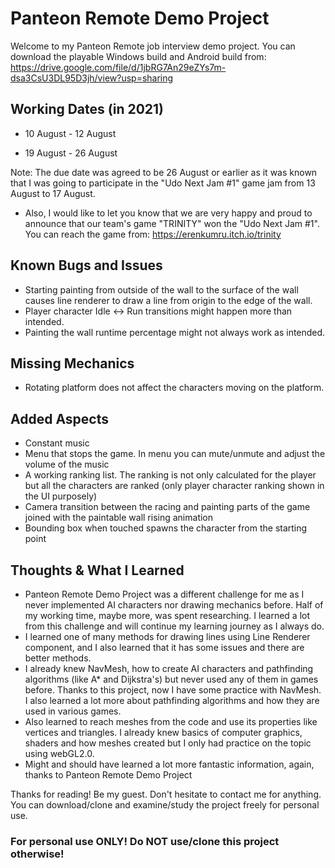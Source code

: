 # Panteon Remote Demo Project
Welcome to my Panteon Remote job interview demo project.
You can download the playable Windows build and Android build from: https://drive.google.com/file/d/1jbRG7An29eZYs7m-dsa3CsU3DL95D3jh/view?usp=sharing

## Working Dates (in 2021)
- 10 August - 12 August

- 19 August - 26 August

Note: The due date was agreed to be 26 August or earlier as it was known that I was going to participate in the "Udo Next Jam #1" game jam from 13 August to 17 August.
- Also, I would like to let you know that we are very happy and proud to announce that our team's game "TRINITY" won the "Udo Next Jam #1". You can reach the game from: https://erenkumru.itch.io/trinity

## Known Bugs and Issues
- Starting painting from outside of the wall to the surface of the wall causes line renderer to draw a line from origin to the edge of the wall.
- Player character Idle <-> Run transitions might happen more than intended.
- Painting the wall runtime percentage might not always work as intended.

## Missing Mechanics
- Rotating platform does not affect the characters moving on the platform.

## Added Aspects
- Constant music
- Menu that stops the game. In menu you can mute/unmute and adjust the volume of the music
- A working ranking list. The ranking is not only calculated for the player but all the characters are ranked (only player character ranking shown in the UI purposely)
- Camera transition between the racing and painting parts of the game joined with the paintable wall rising animation
- Bounding box when touched spawns the character from the starting point

## Thoughts & What I Learned
- Panteon Remote Demo Project was a different challenge for me as I never implemented AI characters nor drawing mechanics before. Half of my working time, maybe more, was spent researching.
I learned a lot from this challenge and will continue my learning journey as I always do.
- I learned one of many methods for drawing lines using Line Renderer component, and I also learned that it has some issues and there are better methods.
- I already knew NavMesh, how to create AI characters and pathfinding algorithms (like A* and Dijkstra's) but never used any of them in games before. Thanks to this project, now I have some practice with NavMesh. I also learned a lot more about pathfinding algorithms and how they are used in various games.
- Also learned to reach meshes from the code and use its properties like vertices and triangles. I already knew basics of computer graphics, shaders and how meshes created but I only had practice on the topic using webGL2.0.
- Might and should have learned a lot more fantastic information, again, thanks to Panteon Remote Demo Project

Thanks for reading! Be my guest. Don't hesitate to contact me for anything. You can download/clone and examine/study the project freely for personal use.
### For personal use ONLY! Do NOT use/clone this project otherwise!
